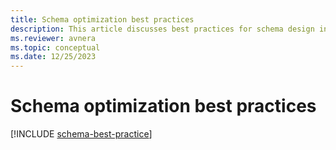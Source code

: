 ```yaml
---
title: Schema optimization best practices
description: This article discusses best practices for schema design in Azure Data Explorer
ms.reviewer: avnera
ms.topic: conceptual
ms.date: 12/25/2023
---
```

# Schema optimization best practices

[!INCLUDE [schema-best-practice](includes/schema-best-practice.md)]